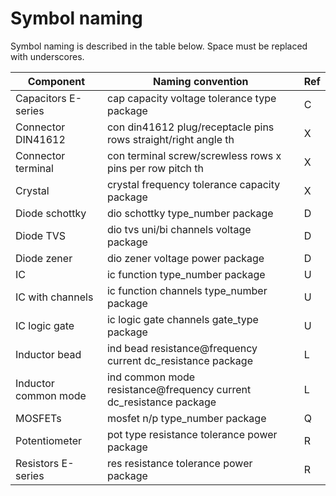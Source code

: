 # Symbol naming

Symbol naming is described in the table below.
Space must be replaced with underscores.

| Component            | Naming convention                                                  | Ref |
|----------------------|--------------------------------------------------------------------|-----|
| Capacitors E-series  | cap capacity voltage tolerance type package                        | C   |
| Connector DIN41612   | con din41612 plug/receptacle pins rows straight/right angle th     | X   |
| Connector terminal   | con terminal screw/screwless rows x pins per row pitch th          | X   |
| Crystal              | crystal frequency tolerance capacity package                       | X   |
| Diode schottky       | dio schottky type_number package                                   | D   |
| Diode TVS            | dio tvs uni/bi channels voltage package                            | D   |
| Diode zener          | dio zener voltage power package                                    | D   |
| IC                   | ic function type_number package                                    | U   |
| IC with channels     | ic function channels type_number package                           | U   |
| IC logic gate        | ic logic gate channels gate_type package                           | U   |
| Inductor bead        | ind bead resistance@frequency current dc_resistance package        | L   |
| Inductor common mode | ind common mode resistance@frequency current dc_resistance package | L   |
| MOSFETs              | mosfet n/p type_number package                                     | Q   |
| Potentiometer        | pot type resistance tolerance power package                        | R   |
| Resistors E-series   | res resistance tolerance power package                             | R   |
